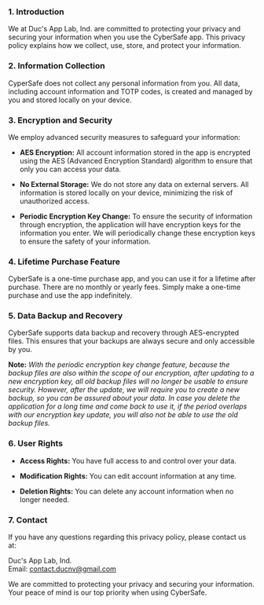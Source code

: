 
### **1. Introduction**

We at Duc\'s App Lab, Ind. are committed to protecting your privacy and
securing your information when you use the CyberSafe app. This privacy
policy explains how we collect, use, store, and protect your
information.

### **2. Information Collection**

CyperSafe does not collect any personal information from you. All data,
including account information and TOTP codes, is created and managed by
you and stored locally on your device.

### **3. Encryption and Security**

We employ advanced security measures to safeguard your information:

- **AES Encryption:** All account information stored in the app is encrypted using the AES (Advanced Encryption Standard) algorithm to ensure that only you can access your data.

- **No External Storage:** We do not store any data on external servers. All information is stored locally on your device, minimizing the risk of unauthorized access.

- **Periodic Encryption Key Change:** To ensure the security of information through encryption, the application will have encryption keys for the information you enter. We will periodically change these encryption keys to ensure the safety of your information.


### **4. Lifetime Purchase Feature**

CyberSafe is a one-time purchase app, and you can use it for a lifetime
after purchase. There are no monthly or yearly fees. Simply make a
one-time purchase and use the app indefinitely.

### **5. Data Backup and Recovery**

CyberSafe supports data backup and recovery through AES-encrypted files.
This ensures that your backups are always secure and only accessible by
you.

 **Note:** _With the periodic encryption key change feature, because the backup files are also within the scope of our encryption, after updating to a new encryption key, all old backup files will no longer be usable to ensure security. However, after the update, we will require you to create a new backup, so you can be assured about your data. In case you delete the application for a long time and come back to use it, if the period overlaps with our encryption key update, you will also not be able to use the old backup files._

### **6. User Rights**

- **Access Rights:** You have full access to and control over your data.

- **Modification Rights:** You can edit account information at any time.

- **Deletion Rights:** You can delete any account information when no longer needed.


### **7. Contact**

If you have any questions regarding this privacy policy, please contact
us at:

Duc\'s App Lab, Ind.\
Email: <contact.ducnv@gmail.com>

We are committed to protecting your privacy and securing your
information. Your peace of mind is our top priority when using
CyberSafe.
